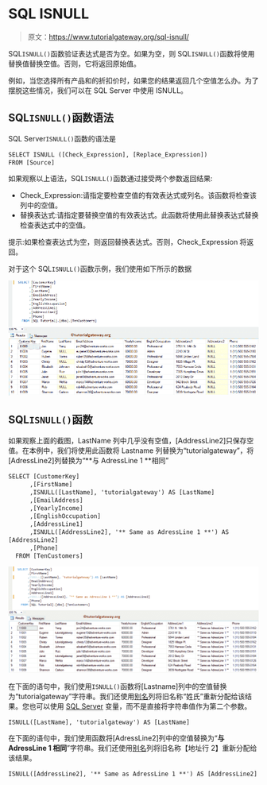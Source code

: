 # SQL ISNULL

> 原文：<https://www.tutorialgateway.org/sql-isnull/>

SQL`ISNULL()`函数验证表达式是否为空。如果为空，则 SQL`ISNULL()`函数将使用替换值替换空值。否则，它将返回原始值。

例如，当您选择所有产品和的折扣价时，如果您的结果返回几个空值怎么办。为了摆脱这些情况，我们可以在 SQL Server 中使用 ISNULL。

## SQL`ISNULL()`函数语法

SQL Server`ISNULL()`函数的语法是

```
SELECT ISNULL ([Check_Expression], [Replace_Expression])
FROM [Source]
```

如果观察以上语法，SQL`ISNULL()`函数通过接受两个参数返回结果:

*   Check_Expression:请指定要检查空值的有效表达式或列名。该函数将检查该列中的空值。
*   替换表达式:请指定要替换空值的有效表达式。此函数将使用此替换表达式替换检查表达式中的空值。

提示:如果检查表达式为空，则返回替换表达式。否则，Check_Expression 将返回。

对于这个 SQL`ISNULL()`函数示例，我们使用如下所示的数据

![SQL ISNULL 1](img/45e513e215d977da5b85a1877cb8aaaf.png)

## SQL`ISNULL()`函数

如果观察上面的截图，LastName 列中几乎没有空值，[AddressLine2]只保存空值。在本例中，我们将使用此函数将 Lastname 列替换为“tutorialgateway”，将[AdressLine2]列替换为“**与 AdressLine 1 **相同”

```
SELECT [CustomerKey]
      ,[FirstName]
      ,ISNULL([LastName], 'tutorialgateway') AS [LastName]
      ,[EmailAddress]
      ,[YearlyIncome]
      ,[EnglishOccupation]
      ,[AddressLine1]
      ,ISNULL([AddressLine2], '** Same as AdressLine 1 **') AS [AddressLine2]
      ,[Phone]
  FROM [TenCustomers]
```

![SQL ISNULL 2](img/730ff3006b9626aa921b697e3c183719.png)

在下面的语句中，我们使用`ISNULL()`函数将[Lastname]列中的空值替换为“tutorialgateway”字符串。我们还使用[别名](https://www.tutorialgateway.org/sql-alias/)列将旧名称“姓氏”重新分配给该结果。您也可以使用 [SQL Server](https://www.tutorialgateway.org/sql/) 变量，而不是直接将字符串值作为第二个参数。

```
ISNULL([LastName], 'tutorialgateway') AS [LastName]
```

在下面的语句中，我们使用函数将[AdressLine2]列中的空值替换为“**与 AdressLine 1 相同**”字符串。我们还使用[别名](https://www.tutorialgateway.org/sql-alias/)列将旧名称【地址行 2】重新分配给该结果。

```
ISNULL([AddressLine2], '** Same as AdressLine 1 **') AS [AddressLine2]
```